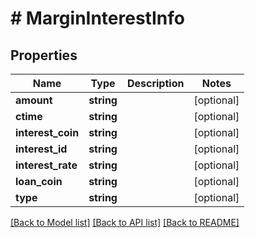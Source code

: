 # # MarginInterestInfo

## Properties

Name | Type | Description | Notes
------------ | ------------- | ------------- | -------------
**amount** | **string** |  | [optional]
**ctime** | **string** |  | [optional]
**interest_coin** | **string** |  | [optional]
**interest_id** | **string** |  | [optional]
**interest_rate** | **string** |  | [optional]
**loan_coin** | **string** |  | [optional]
**type** | **string** |  | [optional]

[[Back to Model list]](../../README.md#models) [[Back to API list]](../../README.md#endpoints) [[Back to README]](../../README.md)

